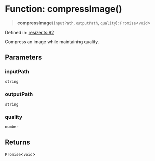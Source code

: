 # Function: compressImage()

> **compressImage**(`inputPath`, `outputPath`, `quality`): `Promise`\<`void`\>

Defined in:
[resizer.ts:92](https://github.com/The-Node-Forge/image-resizer-cli/blob/ac1137c1cc2297506a4fb919c37bb6c278f4c1be/src/resizer.ts#L92)

Compress an image while maintaining quality.

## Parameters

### inputPath

`string`

### outputPath

`string`

### quality

`number`

## Returns

`Promise`\<`void`\>
